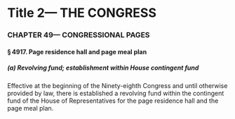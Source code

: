 
# Title 2— THE CONGRESS
### CHAPTER 49— CONGRESSIONAL PAGES
#### § 4917. Page residence hall and page meal plan
##### (a) Revolving fund; establishment within House contingent fund

Effective at the beginning of the Ninety-eighth Congress and until otherwise provided by law, there is established a revolving fund within the contingent fund of the House of Representatives for the page residence hall and the page meal plan.

